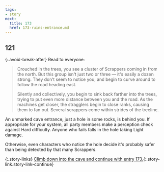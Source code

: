```yaml
---
tags:
- story
next:
  title: 173
  href: 173-ruins-entrance.md
---
```


## 121

{:.avoid-break-after}
Read to everyone:

> Crouched in the trees, you see a cluster of Scrappers coming in from the north.
> But this group isn't just two or three — it's easily a dozen strong.
> They don't seem to notice you, and begin to curve around to follow the road heading east.
>
> Silently and collectively, you begin to sink back farther into the trees, trying to put even more distance between you and the road.
> As the machines get closer, the stragglers begin to close ranks, causing them to fan out.
> Several scrappers come within strides of the treeline.

An unmarked cave entrance, just a hole in some rocks, is behind you.
If appropriate for your system, all party members make a perception check against Hard difficulty.
Anyone who fails falls in the hole taking Light damage.

Otherwise, even characters who notice the hole decide it's probably safer than being detected by that many Scrappers.

{:.story-links}
[Climb down into the cave and continue with entry 173.](173-ruins-entrance.md){:.story-link.story-link-continue}
